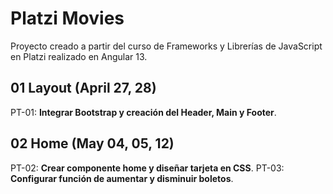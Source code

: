 # Platzi Movies

Proyecto creado a partir del curso de Frameworks y Librerías de JavaScript en Platzi realizado en Angular 13.

## 01 Layout (April 27, 28)

PT-01: **Integrar Bootstrap y creación del Header, Main y Footer**.

## 02 Home (May 04, 05, 12)

PT-02: **Crear componente home y diseñar tarjeta en CSS**.
PT-03: **Configurar función de aumentar y disminuir boletos**.
